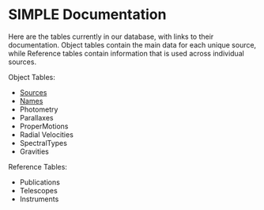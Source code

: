 # SIMPLE Documentation

Here are the tables currently in our database, with links to their documentation. 
Object tables contain the main data for each unique source, while Reference tables contain information 
that is used across individual sources.

Object Tables:
 - [Sources](Sources.md)
 - [Names](Names.md)
 - Photometry
 - Parallaxes
 - ProperMotions
 - Radial Velocities
 - SpectralTypes
 - Gravities
 
Reference Tables:
 - Publications
 - Telescopes
 - Instruments